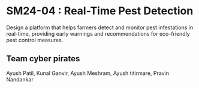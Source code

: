 # SM24-04 : Real-Time Pest Detection
Design a platform that helps farmers detect and monitor pest infestations in
real-time, providing early warnings and recommendations for eco-friendly pest
control measures.
 
## Team cyber pirates
Ayush Patil,
Kunal Ganvir,
Ayush Meshram,
Ayush titirmare,
Pravin Nandankar
#
